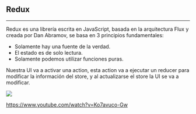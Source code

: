 ## Redux
---
Redux es una librería escrita en JavaScript, basada en la arquitectura Flux y creada por Dan Abramov, se basa en 3 principios fundamentales:

- Solamente hay una fuente de la verdad.
- El estado es de solo lectura.
- Solamente podemos utilizar funciones puras.

Nuestra UI va a activar una action, esta action va a ejecutar un reducer para modificar la información del store, y al actualizarse el store la UI se va a modificar.

![](https://miro.medium.com/max/949/1*3lvNEQE4SF6Z1l-680cfSQ.jpeg)

https://www.youtube.com/watch?v=Ko7avuco-Gw


